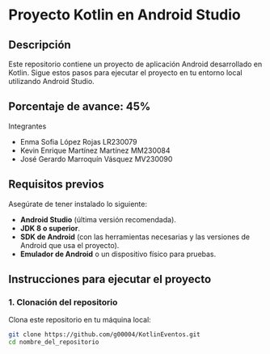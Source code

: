 # Proyecto Kotlin en Android Studio

## Descripción

Este repositorio contiene un proyecto de aplicación Android desarrollado en Kotlin. Sigue estos pasos para ejecutar el proyecto en tu entorno local utilizando Android Studio.

## Porcentaje de avance: 45% 
Integrantes 

- Enma Sofia López Rojas			LR230079 
- Kevin Enrique Martínez Martínez	MM230084 
- José Gerardo Marroquín Vásquez	MV230090 
 

## Requisitos previos

Asegúrate de tener instalado lo siguiente:

- **Android Studio** (última versión recomendada).
- **JDK 8 o superior**.
- **SDK de Android** (con las herramientas necesarias y las versiones de Android que usa el proyecto).
- **Emulador de Android** o un dispositivo físico para pruebas.

## Instrucciones para ejecutar el proyecto

### 1. Clonación del repositorio

Clona este repositorio en tu máquina local:

```bash
git clone https://github.com/g00004/KotlinEventos.git
cd nombre_del_repositorio
